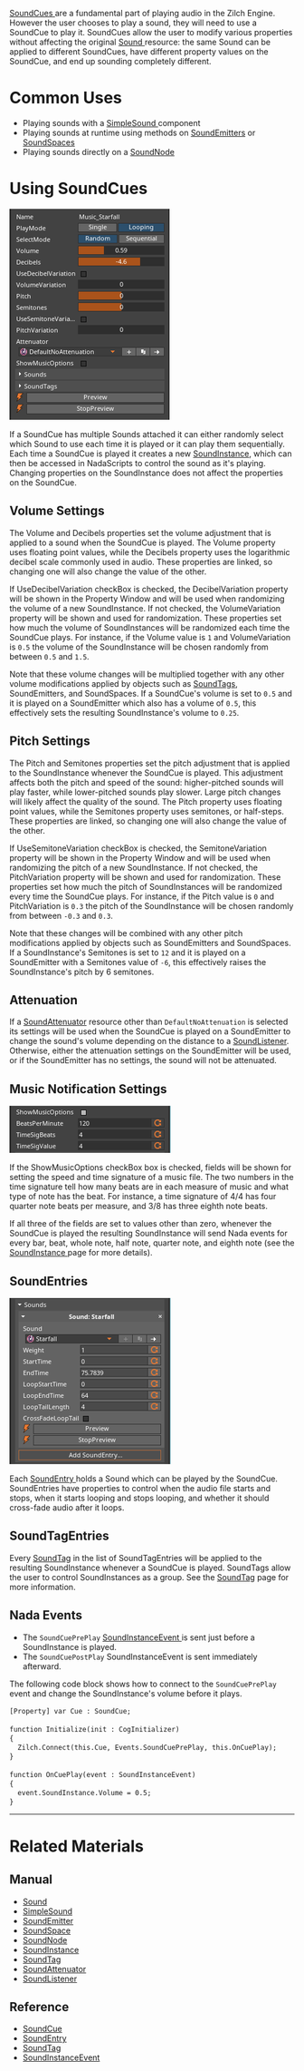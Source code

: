 [ SoundCues ](https://github.com/ZilchEngine/ZilchDocs/blob/master/code_reference/class_reference/soundcue.md) are a fundamental part of playing audio in the Zilch Engine. However the user chooses to play a sound, they will need to use a SoundCue to play it. SoundCues allow the user to modify various properties without affecting the original [Sound ](sound.md) resource: the same Sound can be applied to different SoundCues, have different property values on the SoundCue, and end up sounding completely different. 

 # Common Uses

- Playing sounds with a [SimpleSound ](simplesound.md) component
- Playing sounds at runtime using methods on [SoundEmitters](soundemitter.md) or [SoundSpaces](soundspace.md)
- Playing sounds directly on a [SoundNode ](soundnode.md)

 # Using SoundCues



![SoundCue1](https://raw.githubusercontent.com/ZilchEngine/ZilchFiles/master/doc_files/47918.png)

If a SoundCue has multiple Sounds attached it can either randomly select which Sound to use each time it is played or it can play them sequentially. Each time a SoundCue is played it creates a new [SoundInstance](soundinstance.md), which can then be accessed in NadaScripts to control the sound as it's playing. Changing properties on the SoundInstance does not affect the properties on the SoundCue.

 ## Volume Settings

The Volume  and  Decibels  properties set the volume adjustment that is applied to a sound when the SoundCue is played. The Volume  property uses floating point values, while the Decibels  property uses the logarithmic decibel scale commonly used in audio. These properties are linked, so changing one will also change the value of the other.

If UseDecibelVariation checkBox is checked, the DecibelVariation  property will be shown in the Property Window and will be used when randomizing the volume of a new SoundInstance. If not checked, the VolumeVariation  property will be shown and used for randomization. These properties set how much the volume of SoundInstances will be randomized each time the SoundCue plays. For instance, if the Volume  value is `1` and VolumeVariation  is `0.5` the volume of the SoundInstance will be chosen randomly from between `0.5` and `1.5`. 

Note that these volume changes will be multiplied together with any other volume modifications applied by objects such as [SoundTags](soundtag.md), SoundEmitters, and SoundSpaces. If a SoundCue's volume is set to `0.5` and it is played on a SoundEmitter which also has a volume of `0.5`, this effectively sets the resulting SoundInstance's volume to `0.25`.

 ## Pitch Settings

The  Pitch  and  Semitones  properties set the pitch adjustment that is applied to the SoundInstance whenever the SoundCue is played. This adjustment affects both the pitch and speed of the sound: higher-pitched sounds will play faster, while lower-pitched sounds play slower. Large pitch changes will likely affect the quality of the sound. The  Pitch  property uses floating point values, while the Semitones  property uses semitones, or half-steps. These properties are linked, so changing one will also change the value of the other.

If UseSemitoneVariation checkBox is checked, the  SemitoneVariation  property will be shown in the Property Window and will be used when randomizing the pitch of a new SoundInstance. If not checked, the  PitchVariation  property will be shown and used for randomization. These properties set how much the pitch of SoundInstances will be randomized every time the SoundCue plays. For instance, if the  Pitch  value is `0` and  PitchVariation  is `0.3` the pitch of the SoundInstance will be chosen randomly from between `-0.3` and `0.3`.

Note that these changes will be combined with any other pitch modifications applied by objects such as SoundEmitters and SoundSpaces. If a SoundInstance's  Semitones  is set to `12` and it is played on a SoundEmitter with a  Semitones  value of `-6`, this effectively raises the SoundInstance's pitch by 6 semitones.

 ## Attenuation

If a [SoundAttenuator](soundattenuator.md) resource other than `DefaultNoAttenuation` is selected its settings will be used when the SoundCue is played on a SoundEmitter to change the sound's volume depending on the distance to a [SoundListener](soundlistener.md). Otherwise, either the attenuation settings on the SoundEmitter will be used, or if the SoundEmitter has no settings, the sound will not be attenuated.

 ## Music Notification Settings 



![SoundCue2](https://raw.githubusercontent.com/ZilchEngine/ZilchFiles/master/doc_files/47920.png) 

If the ShowMusicOptions checkBox box is checked, fields will be shown for setting the speed and time signature of a music file. The two numbers in the time signature tell how many beats are in each measure of music and what type of note has the beat. For instance, a time signature of 4/4 has four quarter note beats per measure, and 3/8 has three eighth note beats. 

If all three of the fields are set to values other than zero, whenever the SoundCue is played the resulting SoundInstance will send Nada events for every bar, beat, whole note, half note, quarter note, and eighth note (see the [SoundInstance ](soundinstance.md) page for more details). 

 ## SoundEntries 



![SoundEntry](https://raw.githubusercontent.com/ZilchEngine/ZilchFiles/master/doc_files/47922.png)

Each [ SoundEntry ](https://github.com/ZilchEngine/ZilchDocs/blob/master/code_reference/class_reference/soundentry.md) holds a Sound which can be played by the SoundCue. SoundEntries have properties to control when the audio file starts and stops, when it starts looping and stops looping, and whether it should cross-fade audio after it loops.

 ## SoundTagEntries

Every [ SoundTag](soundtag.md) in the list of SoundTagEntries will be applied to the resulting SoundInstance whenever a SoundCue is played. SoundTags allow the user to control SoundInstances as a group. See the [SoundTag](soundtag.md) page for more information.

 ##  Nada Events

- The `SoundCuePrePlay` [ SoundInstanceEvent  ](https://github.com/ZilchEngine/ZilchDocs/blob/master/code_reference/class_reference/soundinstanceevent.md) is sent just before a SoundInstance is played. 
- The `SoundCuePostPlay` SoundInstanceEvent is sent immediately afterward. 

The following code block shows how to connect to the `SoundCuePrePlay` event and change the SoundInstance's volume before it plays.

```TS
[Property] var Cue : SoundCue;

function Initialize(init : CogInitializer)
{
  Zilch.Connect(this.Cue, Events.SoundCuePrePlay, this.OnCuePlay);
}

function OnCuePlay(event : SoundInstanceEvent)
{
  event.SoundInstance.Volume = 0.5;
}
```

---
 # Related Materials

 ## Manual

- [Sound](sound.md)
- [SimpleSound](simplesound.md)
- [SoundEmitter](soundemitter.md)
- [SoundSpace](soundspace.md)
- [SoundNode](soundnode.md)
- [SoundInstance](soundinstance.md)
- [SoundTag](soundtag.md)
- [SoundAttenuator](soundattenuator.md)
- [SoundListener](soundlistener.md)

 ## Reference

- [ SoundCue ](https://github.com/ZilchEngine/ZilchDocs/blob/master/code_reference/class_reference/soundcue.md)
- [ SoundEntry ](https://github.com/ZilchEngine/ZilchDocs/blob/master/code_reference/class_reference/soundentry.md)
- [ SoundTag ](https://github.com/ZilchEngine/ZilchDocs/blob/master/code_reference/class_reference/soundtag.md)
- [ SoundInstanceEvent ](https://github.com/ZilchEngine/ZilchDocs/blob/master/code_reference/class_reference/soundinstanceevent.md) 

 